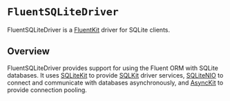 # ``FluentSQLiteDriver``

FluentSQLiteDriver is a [FluentKit] driver for SQLite clients.

## Overview

FluentSQLiteDriver provides support for using the Fluent ORM with SQLite databases. It uses [SQLiteKit] to provide [SQLKit] driver services, [SQLiteNIO] to connect and communicate with databases asynchronously, and [AsyncKit] to provide connection pooling.

[FluentKit]: https://github.com/vapor/fluent-kit
[SQLKit]: https://github.com/vapor/sql-kit
[SQLiteKit]: https://github.com/vapor/sqlite-kit
[SQLiteNIO]: https://github.com/vapor/sqlite-nio
[AsyncKit]: https://github.com/vapor/async-kit

